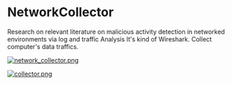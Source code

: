 # NetworkCollector
Research on relevant literature on malicious activity detection in networked environments via log and traffic Analysis
It's kind of Wireshark. 
Collect computer's data traffics.

[![network_collector.png](https://s1.postimg.org/53opvwyi1r/network_collector.png)](https://postimg.org/image/5ebjp2dq6z/)


[![collector.png](https://s1.postimg.org/2u5pcflwsf/collector.png)](https://postimg.org/image/9fnj3gpyrf/)
